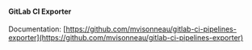 #### GitLab CI Exporter

Documentation: [https://github.com/mvisonneau/gitlab-ci-pipelines-exporter](https://github.com/mvisonneau/gitlab-ci-pipelines-exporter)